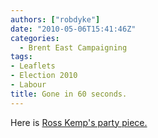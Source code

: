 ```yaml
---
authors: ["robdyke"]
date: "2010-05-06T15:41:46Z"
categories:
  - Brent East Campaigning
tags:
- Leaflets
- Election 2010
- Labour
title: Gone in 60 seconds.
---
```

Here is [Ross Kemp's party piece.](http://www.robdyke.com/bec/2010/05/05/kilburn-station-645pm/)
